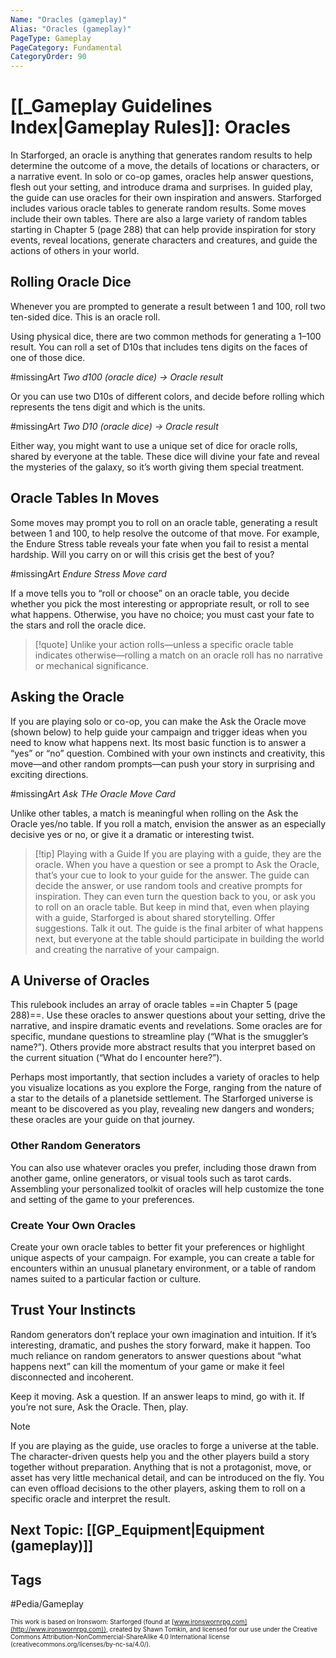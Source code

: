```yaml
---
Name: "Oracles (gameplay)"
Alias: "Oracles (gameplay)"
PageType: Gameplay
PageCategory: Fundamental
CategoryOrder: 90
---
```

# [[_Gameplay Guidelines Index|Gameplay Rules]]: Oracles
In Starforged, an oracle is anything that generates random results to help determine the outcome of a move, the details of locations or characters, or a narrative event. In solo or co-op games, oracles help answer questions, flesh out your setting, and introduce drama and surprises. In guided play, the guide can use oracles for their own inspiration and answers. Starforged includes various oracle tables to generate random results. Some moves include their own tables. There are also a large variety of random tables starting in Chapter 5 (page 288) that can help provide inspiration for story events, reveal locations, generate characters and creatures, and guide the actions of others in your world. 

## Rolling Oracle Dice
Whenever you are prompted to generate a result between 1 and 100, roll two ten-sided dice. This is an oracle roll.

Using physical dice, there are two common methods for generating a 1–100 result. You can roll a set of D10s that includes tens digits on the faces of one of those dice.

#missingArt *Two d100 (oracle dice) -> Oracle result*

Or you can use two D10s of different colors, and decide before rolling which represents the tens digit and which is the units. 

#missingArt *Two D10 (oracle dice) -> Oracle result*

Either way, you might want to use a unique set of dice for oracle rolls, shared by everyone at the table. These dice will divine your fate and reveal the mysteries of the galaxy, so it’s worth giving them special treatment.

## Oracle Tables In Moves
Some moves may prompt you to roll on an oracle table, generating a result between 1 and 100, to help resolve the outcome of that move. For example, the Endure Stress table reveals your fate when you fail to resist a mental hardship. Will you carry on or will this crisis get the best of you?

#missingArt *Endure Stress Move card*

If a move tells you to “roll or choose” on an oracle table, you decide whether you pick the most interesting or appropriate result, or roll to see what happens. Otherwise, you have no choice; you must cast your fate to the stars and roll the oracle dice.

> [!quote]
> Unlike your action rolls—unless a specific oracle table indicates otherwise—rolling a match on an oracle roll has no narrative or mechanical significance.

## Asking the Oracle
If you are playing solo or co-op, you can make the Ask the Oracle move (shown below) to help guide your campaign and trigger ideas when you need to know what happens next. Its most basic function is to answer a “yes” or “no” question. Combined with your own instincts and creativity, this move—and other random prompts—can push your story in surprising and exciting directions.

#missingArt *Ask THe Oracle Move Card*

Unlike other tables, a match is meaningful when rolling on the Ask the Oracle yes/no table. If you roll a match, envision the answer as an especially decisive yes or no, or give it a dramatic or interesting twist. 

> [!tip] Playing with a Guide
> If you are playing with a guide, they are the oracle. When you have a question or see a prompt to Ask the Oracle, that’s your cue to look to your guide for the answer. The guide can decide the answer, or use random tools and creative prompts for inspiration. They can even turn the question back to you, or ask you to roll on an oracle table. But keep in mind that, even when playing with a guide, Starforged is about shared storytelling. Offer suggestions. Talk it out. The guide is the final arbiter of what happens next, but everyone at the table should participate in building the world and creating the narrative of your campaign.


## A Universe of Oracles
This rulebook includes an array of oracle tables ==in Chapter 5 (page 288)==. Use these oracles to answer questions about your setting, drive the narrative, and inspire dramatic events and revelations. Some oracles are for specific, mundane questions to streamline play (“What is the smuggler’s name?”). Others provide more abstract results that you interpret based on the current situation (“What do I encounter here?”). 

Perhaps most importantly, that section includes a variety of oracles to help you visualize locations as you explore the Forge, ranging from the nature of a star to the details of a planetside settlement. The Starforged universe is meant to be discovered as you play, revealing new dangers and wonders; these oracles are your guide on that journey.

### Other Random Generators
You can also use whatever oracles you prefer, including those drawn from another game, online generators, or visual tools such as tarot cards. Assembling your personalized toolkit of oracles will help customize the tone and setting of the game to your preferences.

### Create Your Own Oracles
Create your own oracle tables to better fit your preferences or highlight unique aspects of your campaign. For example, you can create a table for encounters within an unusual planetary environment, or a table of random names suited to a particular faction or culture.

## Trust Your Instincts
Random generators don’t replace your own imagination and intuition. If it’s interesting, dramatic, and pushes the story forward, make it happen. Too much reliance on random generators to answer questions about “what happens next” can kill the momentum of your game or make it feel disconnected and incoherent.

Keep it moving. Ask a question. If an answer leaps to mind, go with it. If you’re not sure, Ask the Oracle. Then, play.

> [!note]
> If you are playing as the guide, use oracles to forge a universe at the table. The character-driven quests help you and the other players build a story together without preparation. Anything that is not a protagonist, move, or asset has very little mechanical detail, and can be introduced on the fly. You can even offload decisions to the other players, asking them to roll on a specific oracle and interpret the result.

## Next Topic: [[GP_Equipment|Equipment (gameplay)]]

## Tags
#Pedia/Gameplay 

<font size=-2>This work is based on Ironsworn: Starforged (found at [www.ironswornrpg.com](http://www.ironswornrpg.com)), created by Shawn Tomkin, and licensed for our use under the Creative Commons Attribution-NonCommercial-ShareAlike 4.0 International license  (creativecommons.org/licenses/by-nc-sa/4.0/).</font>